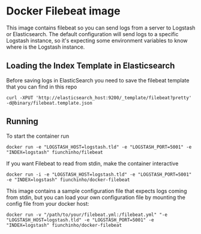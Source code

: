# Docker Filebeat image
This image contains filebeat so you can send logs from a server to Logstash or Elasticsearch.
The default configuration will send logs to a specific Logstash instance, so it's expecting some environment variables to know where is the Logstash instance.

## Loading the Index Template in Elasticsearch
Before saving logs in ElasticSearch you need to save the filebeat template that you can find in this repo
```
curl -XPUT 'http://elasticsearch_host:9200/_template/filebeat?pretty' -d@binary/filebeat.template.json
```


## Running
To start the container run
```
docker run -e "LOGSTASH_HOST=logstash.tld" -e "LOGSTASH_PORT=5001" -e "INDEX=logstash" fiunchinho/filebeat
```

If you want Filebeat to read from stdin, make the container interactive
```
docker run -i -e "LOGSTASH_HOST=logstash.tld" -e "LOGSTASH_PORT=5001" -e "INDEX=logstash" fiunchinho/docker-filebeat
```

This image contains a sample configuration file that expects logs coming from stdin, but you can load your own configuration file by mounting the config file from your docker host:
```
docker run -v "/path/to/your/filebeat.yml:/filebeat.yml" "-e "LOGSTASH_HOST=logstash.tld" -e "LOGSTASH_PORT=5001" -e "INDEX=logstash" fiunchinho/docker-filebeat
```
